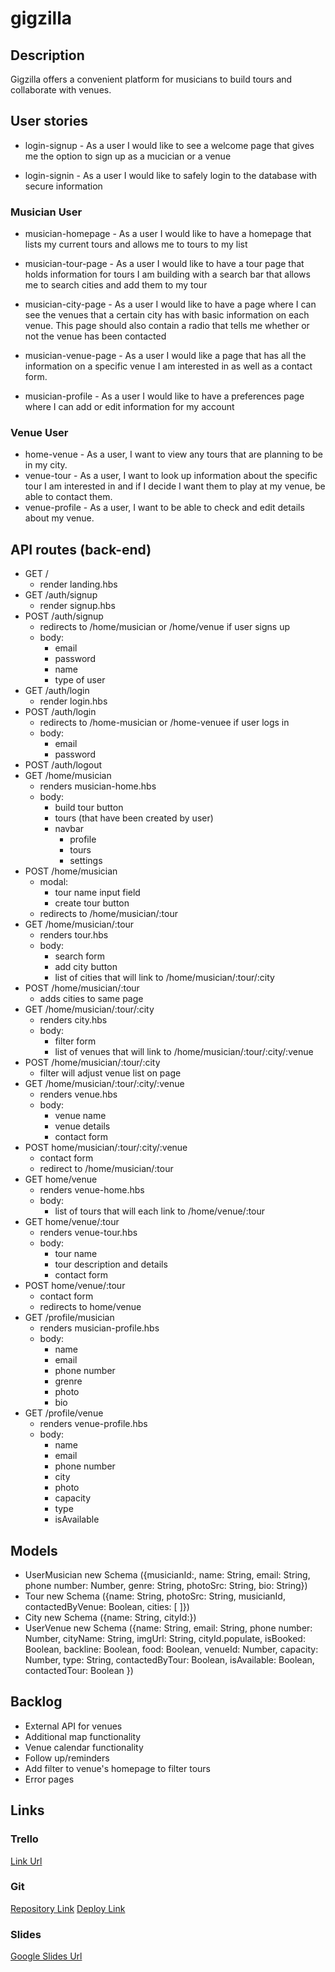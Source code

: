 # gigzilla
## Description
Gigzilla offers a convenient platform for musicians to build tours and collaborate with venues.

## User stories
- login-signup - As a user I would like to see a welcome page that gives me the option to sign up as a mucician or a venue

- login-signin - As a user I would like to safely login to the database with secure information

### Musician User
- musician-homepage - As a user I would like to have a homepage that lists my current tours and allows me to tours to my list

- musician-tour-page - As a user I would like to have a tour page that holds information for tours I am building with a search bar that allows me to search cities and add them to my tour

- musician-city-page - As a user I would like to have a page where I can see the venues that a certain city has with basic information on each venue.  This page should also contain a radio that tells me whether or not the venue has been contacted

- musician-venue-page - As a user I would like a page that has all the information on a specific venue I am interested in as well as a contact form.

- musician-profile - As a user I would like to have a preferences page where I can add or edit information for my account

### Venue User
- home-venue - As a user, I want to view any tours that are planning to be in my city.
- venue-tour - As a user, I want to look up information about the specific tour I am interested in and if I decide I want them to play at my venue, be able to contact them.
- venue-profile - As a user, I want to be able to check and edit details about my venue. 

## API routes (back-end)
- GET /
    - render landing.hbs
- GET /auth/signup
    - render signup.hbs
- POST /auth/signup
    - redirects to /home/musician or /home/venue if user signs up
    - body: 
        - email
        - password
        - name
        - type of user
- GET /auth/login
    - render login.hbs
- POST /auth/login
    - redirects to /home-musician or /home-venuee if user logs in
    - body: 
        - email
        - password
- POST /auth/logout
- GET /home/musician
    - renders musician-home.hbs
    - body: 
        - build tour button
        - tours (that have been created by user)
        - navbar
            - profile
            - tours
            - settings
- POST /home/musician 
    - modal: 
        - tour name input field
        - create tour button
    - redirects to /home/musician/:tour
- GET /home/musician/:tour
    - renders tour.hbs
    - body:
        - search form
        - add city button
        - list of cities that will link to /home/musician/:tour/:city
- POST /home/musician/:tour
    - adds cities to same page
- GET /home/musician/:tour/:city
    - renders city.hbs
    - body: 
        - filter form
        - list of venues that will link to /home/musician/:tour/:city/:venue
- POST /home/musician/:tour/:city
    - filter will adjust venue list on page
- GET /home/musician/:tour/:city/:venue
    - renders venue.hbs
    - body: 
        - venue name
        - venue details
        - contact form
- POST home/musician/:tour/:city/:venue
    - contact form 
    - redirect to /home/musician/:tour
- GET home/venue
    - renders venue-home.hbs
    - body: 
        - list of tours that will each link to /home/venue/:tour
- GET home/venue/:tour
    - renders venue-tour.hbs
    - body:
        - tour name
        - tour description and details
        - contact form
- POST home/venue/:tour
    - contact form
    - redirects to home/venue
- GET /profile/musician
    - renders musician-profile.hbs
    - body: 
        - name
        - email
        - phone number
        - grenre
        - photo
        - bio
- GET /profile/venue
    - renders venue-profile.hbs
    - body: 
        - name
        - email
        - phone number
        - city
        - photo
        - capacity
        - type
        - isAvailable

## Models
- UserMusician new Schema ({musicianId:, name: String, email: String, phone number: Number, genre: String, photoSrc: String, bio: String})
- Tour new Schema ({name: String, photoSrc: String, musicianId, contactedByVenue: Boolean, cities: [ ]})
- City new Schema ({name: String, cityId:})
- UserVenue new Schema ({name: String, email: String, phone number: Number, cityName: String, imgUrl: String, cityId.populate, isBooked: Boolean, backline: Boolean, food: Boolean, venueId: Number, capacity: Number, type: String, contactedByTour: Boolean, isAvailable: Boolean, contactedTour: Boolean
})

## Backlog
- External API for venues
- Additional map functionality
- Venue calendar functionality
- Follow up/reminders 
- Add filter to venue's homepage to filter tours
- Error pages

## Links
### Trello
[Link Url](https://trello.com/b/Z5qOXq4I/gigzilla)

### Git
[Repository Link](https://github.com/colorpulse6/gigzilla)
[Deploy Link]()

### Slides
[Google Slides Url]()